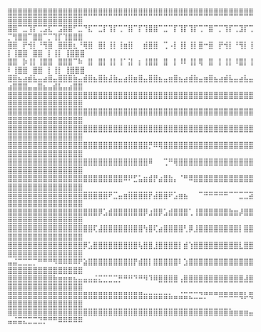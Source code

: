 ⣿⣿⣿⣿⣿⣿⣿⣿⣿⣿⣿⣿⣿⣿⣿⣿⣿⣿⣿⣿⣿⣿⣿⣿⣿⣿⣿⣿⣿⣿⣿⣿⣿⣿⣿⣿⣿⣿⣿⣿⣿⣿⣿⣿⣿⣿⣿⣿⣿⣿⣿⣿⣿⣿⣿⣿⣿⣿⣿⣿⣿⣿⣿⣿
⣿⣿⠉⣉⢹⡏⢉⣩⣏⠉⣩⣿⣿⠋⣉⠙⣏⠉⣉⡏⢹⡏⢉⠉⣿⠉⡏⢹⣿⣿⠉⣉⠉⡏⢹⡏⢹⡏⢉⠉⣿⠉⡉⢹⡏⢉⣹⡏⢉⡉⢻⣿⣿⠉⣿⣿⠉⡉⢹⡏⢹⣿⣿⣿
⣿⣿⠀⡟⢺⡇⠘⢻⣿⠀⣿⣿⣿⣆⠘⢿⣿⠀⣿⡇⢸⡇⢸⣶⣿⠀⠀⣾⣿⣿⠀⢉⠠⡇⢸⡇⢸⡇⣿⠒⣿⠀⡟⢺⡇⠘⢻⡇⢸⡇⢸⣿⣿⠀⣿⣿⠀⡇⢸⡇  ⢸⣿⣿⣿
⣿⣿⠀⡷⢸⡇⢸⣿⣿⠀⣿⣿⣿⠉⠷⠀⣿⠀⣿⡇⢸⡇⢸⠁⣽⠀⡆⢸⣿⣿⠀⣿⠀⡇⠸⠇⢸⡇⢿⠀⣿⠀⡇⢸⡇⠸⣿⡇⢸⠇⢸⣿⣿⠀⣿⣿⠀⡇⢸⡇  ⢸⣿⣿⣿
⣿⣿⣦⣴⣾⣧⣤⣴⣿⣤⣿⣿⣿⣷⣤⣾⣿⣦⣿⣷⣼⣷⣤⣴⣿⣶⣿⣤⣿⣿⣦⣤⣶⣿⣦⣴⣾⣷⣤⣶⣿⣦⣴⣾⣧⣤⣴⣧⣤⣴⣿⣿⣿⣤⣤⣿⣦⣤⣾⣧⣤⣴⣿⣿
⣿⣿⣿⣿⣿⣿⣿⣿⣿⣿⣿⣿⣿⣿⣿⣿⣿⣿⣿⣿⣿⣿⣿⣿⣿⣿⣿⣿⣿⣿⣿⣿⣿⣿⣿⣿⣿⣿⣿⣿⣿⣿⣿⣿⣿⣿⣿⣿⣿⣿⣿⣿⣿⣿⣿⣿⣿⣿⣿⣿⣿⣿⣿⣿
⣿⣿⣿⣿⣿⣿⣿⣿⣿⣿⣿⣿⣿⣿⣿⣿⣿⣿⣿⣿⣿⣿⣿⣿⣿⣿⣿⣿⣿⣿⣿⣿⣿⣿⣿⣿⣿⣿⣿⣿⣿⣿⣿⣿⣿⣿⣿⣿⣿⣿⣿⣿⣿⣿⣿⣿⣿⣿⣿⣿⣿⣿⣿⣿
⣿⣿⣿⣿⣿⣿⣿⣿⣿⣿⣿⣿⣿⣿⣿⣿⣿⣿⣿⣿⣿⣿⣿⣿⣿⣿⣿⣿⣿⣿⣿⣿⣿⣿⣿⣿⣿⣿⣿⣿⣿⣿⣿⣿⣿⣿⣿⣿⣿⣿⣿⣿⣿⣿⣿⣿⣿⣿⣿⣿⣿⣿⣿⣿
⣿⣿⣿⣿⣿⣿⣿⣿⣿⣿⣿⣿⣿⣿⣿⣿⣿⣿⣿⣿⣿⣿⣿⣿⣿⣿⣿⣿⡛⠿⢿⣿⣿⣿⣿⣿⣿⣿⣿⣿⣿⣿⣿⣿⣿⣿⣿⣿⣿⣿⣿⣿⣿⣿⣿⣿⣿⣿⣿⣿⣿⣿⣿⣿
⣿⣿⣿⣿⣿⣿⣿⣿⣿⣿⣿⣿⣿⣿⣿⣿⣿⣿⣿⣿⣿⣿⣿⣿⣿⣿⣿⣿⠿⠀⠀⢉⠛⢿⣿⣿⣿⣿⣿⣿⣿⣿⣿⣿⣿⣿⣿⣿⣿⣿⣿⣿⣿⣿⣿⣿⣿⣿⣿⣿⣿⣿⣿⣿
⣿⣿⣿⣿⣿⣿⣿⣿⣿⣿⣿⣿⣿⣿⣿⣿⣿⣿⣿⣿⣿⣿⣿⠿⠟⣋⣥⣶⣾⡟⣴⣿⣷⡄⠈⠛⠿⣿⣿⣿⣿⣿⣿⣿⣿⣿⣿⣿⣿⣿⣿⣿⣿⣿⣿⣿⣿⣿⣿⣿⣿⣿⣿⣿
⣿⣿⣿⣿⣿⣿⣿⣿⣿⣿⣿⣿⣿⣿⣿⣿⣿⣿⣿⣿⠟⣉⣤⣶⣿⣿⣿⣿⡟⣼⣿⣿⠟⣡⣶⣦⠀⠀⠉⠛⠛⠛⠛⠛⠉⠉⣉⣉⣽⣿⣿⣿⣿⣿⣿⣿⣿⣿⣿⣿⣿⣿⣿⣿
⣿⣿⣿⣿⣿⣿⣿⣿⣿⣿⣿⣿⣿⣿⣿⣿⣿⣿⡿⣡⣾⣿⣿⣿⣿⣿⣿⡿⣰⣿⡿⣡⣾⣿⣿⣿⢁⢸⣿⣿⣿⣿⣿⣿⣷⣶⡼⣿⣿⣿⣿⣿⣿⣿⣿⣿⣿⣿⣿⣿⣿⣿⣿⣿
⣿⣿⣿⣿⣿⣿⣿⣿⣿⣿⣿⣿⣿⣿⣿⣿⣿⢏⣼⣿⣿⣿⣿⣿⣿⣿⣿⢳⣿⢏⣴⣿⣿⣿⣿⢃⡿⣸⣿⣿⣿⣿⣿⣿⣿⣿⡇⣿⣿⣿⣿⣿⣿⣿⣿⣿⣿⣿⣿⣿⣿⣿⣿⣿
⣿⣿⣿⣿⣿⣿⣿⣿⣿⣿⣿⣿⣿⣿⣿⡿⣡⣿⣿⣿⣿⣿⣿⣿⣿⣿⢧⣿⣿⣸⣿⣿⣿⣿⡇⣾⢱⣿⣿⣿⣿⣿⣿⣿⣿⣿⣇⣿⣿⣿⣿⣿⣿⣿⣿⣿⣿⣿⣿⣿⣿⣿⣿⣿
⣤⣬⣉⣉⣉⡉⠛⠛⠛⠻⠿⠿⠿⠿⠟⣵⣿⣿⣿⣿⣿⣿⣿⣿⣿⡟⣾⣿⡇⣿⣿⣿⣿⣿⠇⣱⣿⣿⣿⣿⣿⣿⣿⣿⣿⣿⣿⣿⣿⣿⣿⣿⣿⣿⣿⣿⣿⣿⣿⣿⣿⣿⣿⣿
⣿⣿⣿⣿⣿⣿⣿⣿⣿⣷⣶⣶⣶⣦⣤⣤⣤⣬⣍⣉⣉⣉⡛⠛⠛⠙⠛⠻⠹⠿⣿⣿⣿⣿⢠⣿⣿⣿⣿⣿⣿⣿⣿⣿⣿⣿⣿⣼⣿⣿⣿⣿⣿⣿⣿⣿⣿⣿⣿⣿⣿⣿⣿⣿
⣿⣿⣿⣿⣿⣿⣿⣿⣿⣿⣿⣿⣿⣿⣿⣿⣿⣿⣿⣿⣿⣿⣿⣿⣿⣿⣿⣶⣶⣶⣶⣶⣦⣤⣬⣭⣍⣉⣙⡛⠛⠛⠿⠿⠿⠿⢿⡧⢿⣿⣿⣿⣿⣿⣿⣿⣿⣿⣿⣿⣿⣿⣿⣿
⣿⣿⣿⣿⣿⣿⣿⣿⣿⣿⣿⣿⣿⣿⣿⣿⣿⣿⣿⣿⣿⣿⣿⣿⣿⣿⣿⣿⣿⣿⣿⣿⣿⣿⣿⣿⣿⣿⣿⣿⣿⣿⣿⣿⣷⣶⣶⣶⣤⣤⣬⣭⣍⣉⣉⣙⡛⠛⠛⠿⠿⠿⠿⠿

